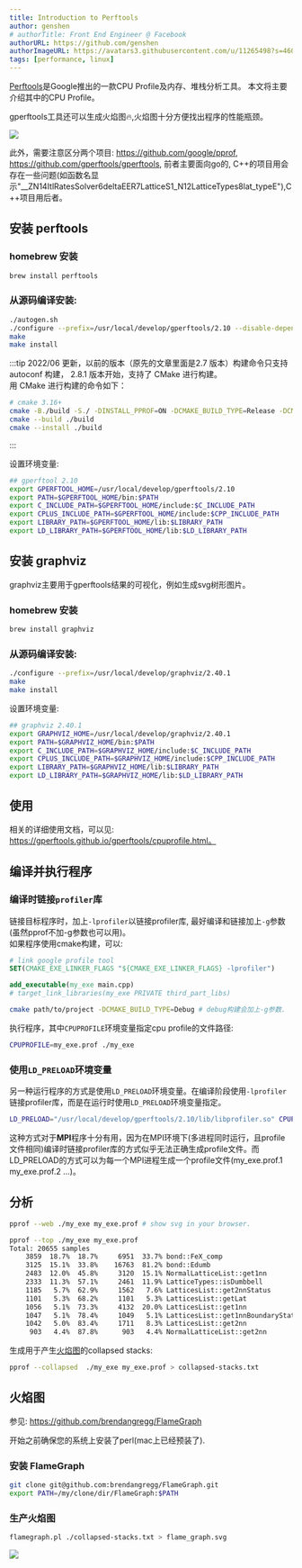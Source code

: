 ```yaml
---
title: Introduction to Perftools
author: genshen
# authorTitle: Front End Engineer @ Facebook
authorURL: https://github.com/genshen
authorImageURL: https://avatars3.githubusercontent.com/u/11265498?s=460&v=4
tags: [performance, linux]
---
```


[Perftools](https://github.com/gperftools/gperftools)是Google推出的一款CPU Profile及内存、堆栈分析工具。
本文将主要介绍其中的CPU Profile。


gperftools工具还可以生成火焰图🔥,火焰图十分方便找出程序的性能瓶颈。

![](/img/blog/flame_graph.svg)

<!--truncate-->

此外，需要注意区分两个项目: https://github.com/google/pprof, https://github.com/gperftools/gperftools,
前者主要面向go的, C++的项目用会存在一些问题(如函数名显示"__ZN14ItlRatesSolver6deltaEER7LatticeS1_N12LatticeTypes8lat_typeE"),C++项目用后者。

## 安装 perftools

### homebrew 安装
```bash
brew install perftools
```

### 从源码编译安装:
```bash
./autogen.sh
./configure --prefix=/usr/local/develop/gperftools/2.10 --disable-dependency-tracking
make 
make install
```

:::tip
2022/06 更新，以前的版本（原先的文章里面是2.7 版本）构建命令只支持 autoconf 构建，
2.8.1 版本开始，支持了 CMake 进行构建。  
用 CMake 进行构建的命令如下：
```bash
# cmake 3.16+
cmake -B./build -S./ -DINSTALL_PPROF=ON -DCMAKE_BUILD_TYPE=Release -DCMAKE_INSTALL_PREFIX=/usr/local/develop/gperftools/2.10
cmake --build ./build
cmake --install ./build
```
:::

设置环境变量:
```bash
## gperftool 2.10
export GPERFTOOL_HOME=/usr/local/develop/gperftools/2.10
export PATH=$GPERFTOOL_HOME/bin:$PATH
export C_INCLUDE_PATH=$GPERFTOOL_HOME/include:$C_INCLUDE_PATH
export CPLUS_INCLUDE_PATH=$GPERFTOOL_HOME/include:$CPP_INCLUDE_PATH
export LIBRARY_PATH=$GPERFTOOL_HOME/lib:$LIBRARY_PATH
export LD_LIBRARY_PATH=$GPERFTOOL_HOME/lib:$LD_LIBRARY_PATH
```

## 安装 graphviz
graphviz主要用于gperftools结果的可视化，例如生成svg树形图片。 

### homebrew 安装
```bash
brew install graphviz
```

### 从源码编译安装:
```bash
./configure --prefix=/usr/local/develop/graphviz/2.40.1
make 
make install
```

设置环境变量:
```bash
## graphviz 2.40.1
export GRAPHVIZ_HOME=/usr/local/develop/graphviz/2.40.1
export PATH=$GRAPHVIZ_HOME/bin:$PATH
export C_INCLUDE_PATH=$GRAPHVIZ_HOME/include:$C_INCLUDE_PATH
export CPLUS_INCLUDE_PATH=$GRAPHVIZ_HOME/include:$CPP_INCLUDE_PATH
export LIBRARY_PATH=$GRAPHVIZ_HOME/lib:$LIBRARY_PATH
export LD_LIBRARY_PATH=$GRAPHVIZ_HOME/lib:$LD_LIBRARY_PATH
```


## 使用
相关的详细使用文档，可以见: https://gperftools.github.io/gperftools/cpuprofile.html。  


## 编译并执行程序

### 编译时链接`profiler`库

链接目标程序时，加上`-lprofiler`以链接profiler库, 最好编译和链接加上`-g`参数(虽然pprof不加-g参数也可以用)。  
如果程序使用cmake构建，可以:
```cmake
# link google profile tool
SET(CMAKE_EXE_LINKER_FLAGS "${CMAKE_EXE_LINKER_FLAGS} -lprofiler")

add_executable(my_exe main.cpp)
# target_link_libraries(my_exe PRIVATE third_part_libs)
```
```bash
cmake path/to/project -DCMAKE_BUILD_TYPE=Debug # debug构建会加上-g参数.
```

执行程序，其中`CPUPROFILE`环境变量指定cpu profile的文件路径:
```bash
CPUPROFILE=my_exe.prof ./my_exe
```
### 使用`LD_PRELOAD`环境变量
另一种运行程序的方式是使用`LD_PRELOAD`环境变量。在编译阶段使用`-lprofiler`链接profiler库，而是在运行时使用`LD_PRELOAD`环境变量指定。
```bash
LD_PRELOAD="/usr/local/develop/gperftools/2.10/lib/libprofiler.so" CPUPROFILE=my_exe.prof ./my_exe
```
这种方式对于**MPI**程序十分有用，因为在MPI环境下(多进程同时运行，且profile文件相同)编译时链接profiler库的方式似乎无法正确生成profile文件。而LD_PRELOAD的方式可以为每一个MPI进程生成一个profile文件(my_exe.prof.1 my_exe.prof.2 ...)。

## 分析
```bash
pprof --web ./my_exe my_exe.prof # show svg in your browser.
```

```bash
pprof --top ./my_exe my_exe.prof
Total: 20655 samples
    3859  18.7%  18.7%     6951  33.7% bond::FeX_comp
    3125  15.1%  33.8%    16763  81.2% bond::Edumb
    2483  12.0%  45.8%     3120  15.1% NormalLatticeList::get1nn
    2333  11.3%  57.1%     2461  11.9% LatticeTypes::isDumbbell
    1185   5.7%  62.9%     1562   7.6% LatticesList::get2nnStatus
    1101   5.3%  68.2%     1101   5.3% LatticesList::getLat
    1056   5.1%  73.3%     4132  20.0% LatticesList::get1nn
    1047   5.1%  78.4%     1049   5.1% LatticesList::get1nnBoundaryStatus
    1042   5.0%  83.4%     1711   8.3% LatticesList::get2nn
     903   4.4%  87.8%      903   4.4% NormalLatticeList::get2nn
```

生成用于产生[火焰图]( http://www.brendangregg.com/flamegraphs.html)的collapsed stacks:
```bash
pprof --collapsed  ./my_exe my_exe.prof > collapsed-stacks.txt
```

## 火焰图
参见: https://github.com/brendangregg/FlameGraph   

开始之前确保您的系统上安装了perl(mac上已经预装了).  
### 安装 FlameGraph
```bash
git clone git@github.com:brendangregg/FlameGraph.git
export PATH=/my/clone/dir/FlameGraph:$PATH
```
### 生产火焰图
```bash
flamegraph.pl ./collapsed-stacks.txt > flame_graph.svg
```

![](/img/blog/flame_graph.svg)
